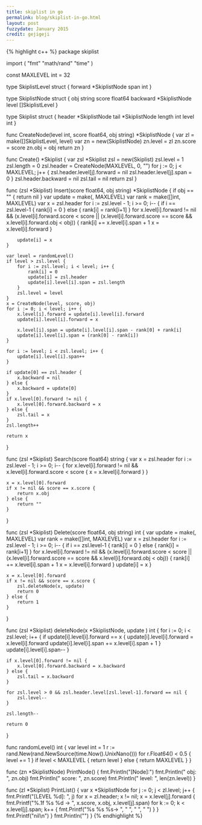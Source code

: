 ```yaml
---
title: skiplist in go
permalink: blog/skiplist-in-go.html
layout: post
fuzzydate: January 2015
credit: gejigeji
---
```


{% highlight c++ %}
package skiplist

import (
	"fmt"
	"math/rand"
	"time"
)

const MAXLEVEL int = 32

type SkiplistLevel struct {
	forward *SkiplistNode
	span    int
}

type SkiplistNode struct {
	obj      string
	score    float64
	backward *SkiplistNode
	level    []SkiplistLevel
}

type Skiplist struct {
	header *SkiplistNode
	tail   *SkiplistNode
	length int
	level  int
}

func CreateNode(level int, score float64, obj string) *SkiplistNode {
	var zl = make([]SkiplistLevel, level)
	var zn = new(SkiplistNode)
	zn.level = zl
	zn.score = score
	zn.obj = obj
	return zn
}

func Create() *Skiplist {
	var zsl *Skiplist
	zsl = new(Skiplist)
	zsl.level = 1
	zsl.length = 0
	zsl.header = CreateNode(MAXLEVEL, 0, "")
	for j := 0; j < MAXLEVEL; j++ {
		zsl.header.level[j].forward = nil
		zsl.header.level[j].span = 0
	}
	zsl.header.backward = nil
	zsl.tail = nil
	return zsl
}

func (zsl *Skiplist) Insert(score float64, obj string) *SkiplistNode {
	if obj == "" {
		return nil
	}
	var update = make([](*SkiplistNode), MAXLEVEL)
	var rank = make([]int, MAXLEVEL)
	var x = zsl.header
	for i := zsl.level - 1; i >= 0; i-- {
		if i == zsl.level-1 {
			rank[i] = 0
		} else {
			rank[i] = rank[i+1]
		}
		for x.level[i].forward != nil && (x.level[i].forward.score < score || (x.level[i].forward.score == score && x.level[i].forward.obj < obj)) {
			rank[i] += x.level[i].span + 1
			x = x.level[i].forward
		}

		update[i] = x
	}

	var level = randomLevel()
	if level > zsl.level {
		for i := zsl.level; i < level; i++ {
			rank[i] = 0
			update[i] = zsl.header
			update[i].level[i].span = zsl.length
		}
		zsl.level = level
	}
	x = CreateNode(level, score, obj)
	for i := 0; i < level; i++ {
		x.level[i].forward = update[i].level[i].forward
		update[i].level[i].forward = x

		x.level[i].span = update[i].level[i].span - rank[0] + rank[i]
		update[i].level[i].span = (rank[0] - rank[i])
	}

	for i := level; i < zsl.level; i++ {
		update[i].level[i].span++
	}

	if update[0] == zsl.header {
		x.backward = nil
	} else {
		x.backward = update[0]
	}
	if x.level[0].forward != nil {
		x.level[0].forward.backward = x
	} else {
		zsl.tail = x
	}
	zsl.length++

	return x
}

func (zsl *Skiplist) Search(score float64) string {
	var x = zsl.header
	for i := zsl.level - 1; i >= 0; i-- {
		for x.level[i].forward != nil && x.level[i].forward.score < score {
			x = x.level[i].forward
		}
	}

	x = x.level[0].forward
	if x != nil && score == x.score {
		return x.obj
	} else {
		return ""
	}
}

func (zsl *Skiplist) Delete(score float64, obj string) int {
	var update = make([](*SkiplistNode), MAXLEVEL)
	var rank = make([]int, MAXLEVEL)
	var x = zsl.header
	for i := zsl.level - 1; i >= 0; i-- {
		if i == zsl.level-1 {
			rank[i] = 0
		} else {
			rank[i] = rank[i+1]
		}
		for x.level[i].forward != nil && (x.level[i].forward.score < score || (x.level[i].forward.score == score && x.level[i].forward.obj < obj)) {
			rank[i] += x.level[i].span + 1
			x = x.level[i].forward
		}
		update[i] = x
	}

	x = x.level[0].forward
	if x != nil && score == x.score {
		zsl.deleteNode(x, update)
		return 0
	} else {
		return 1
	}
}

func (zsl *Skiplist) deleteNode(x *SkiplistNode, update [](*SkiplistNode)) int {
	for i := 0; i < zsl.level; i++ {
		if update[i].level[i].forward == x {
			update[i].level[i].forward = x.level[i].forward
			update[i].level[i].span += x.level[i].span + 1
		}
		update[i].level[i].span--
	}

	if x.level[0].forward != nil {
		x.level[0].forward.backward = x.backward
	} else {
		zsl.tail = x.backward
	}

	for zsl.level > 0 && zsl.header.level[zsl.level-1].forward == nil {
		zsl.level--
	}

	zsl.length--

	return 0
}

func randomLevel() int {
	var level int = 1
	r := rand.New(rand.NewSource(time.Now().UnixNano()))
	for r.Float64() < 0.5 {
		level += 1
	}
	if level < MAXLEVEL {
		return level
	} else {
		return MAXLEVEL
	}
}

func (zn *SkiplistNode) PrintNode() {
	fmt.Println("[Node]:")
	fmt.Println("	obj: ", zn.obj)
	fmt.Println("	score: ", zn.score)
	fmt.Println("	level: ", len(zn.level))
}

func (zl *Skiplist) PrintList() {
	var x *SkiplistNode
	for j := 0; j < zl.level; j++ {
		fmt.Printf("[LEVEL %d]: ", j)
		for x = zl.header; x != nil; x = x.level[j].forward {
			fmt.Printf("%.1f %s %d -> ", x.score, x.obj, x.level[j].span)
			for k := 0; k < x.level[j].span; k++ {
				fmt.Printf("%s %s %s-> ", "  ", "  ", "  ")
			}
		}
		fmt.Printf("nil\n")
	}
	fmt.Println("")
}
{% endhighlight %}
